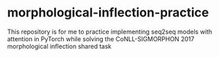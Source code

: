 # morphological-inflection-practice
This repository is for me to practice implementing seq2seq models with attention in PyTorch while solving the CoNLL-SIGMORPHON 2017 morphological inflection shared task
